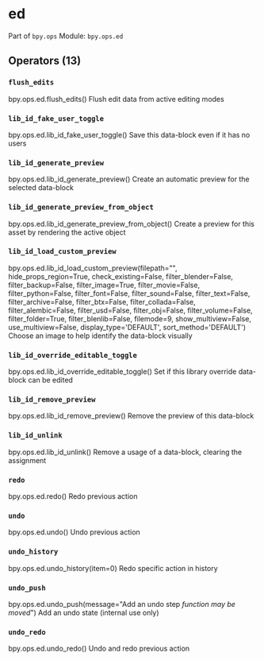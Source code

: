 # ed

Part of `bpy.ops`
Module: `bpy.ops.ed`

## Operators (13)

### `flush_edits`

bpy.ops.ed.flush_edits()
Flush edit data from active editing modes

### `lib_id_fake_user_toggle`

bpy.ops.ed.lib_id_fake_user_toggle()
Save this data-block even if it has no users

### `lib_id_generate_preview`

bpy.ops.ed.lib_id_generate_preview()
Create an automatic preview for the selected data-block

### `lib_id_generate_preview_from_object`

bpy.ops.ed.lib_id_generate_preview_from_object()
Create a preview for this asset by rendering the active object

### `lib_id_load_custom_preview`

bpy.ops.ed.lib_id_load_custom_preview(filepath="", hide_props_region=True, check_existing=False, filter_blender=False, filter_backup=False, filter_image=True, filter_movie=False, filter_python=False, filter_font=False, filter_sound=False, filter_text=False, filter_archive=False, filter_btx=False, filter_collada=False, filter_alembic=False, filter_usd=False, filter_obj=False, filter_volume=False, filter_folder=True, filter_blenlib=False, filemode=9, show_multiview=False, use_multiview=False, display_type='DEFAULT', sort_method='DEFAULT')
Choose an image to help identify the data-block visually

### `lib_id_override_editable_toggle`

bpy.ops.ed.lib_id_override_editable_toggle()
Set if this library override data-block can be edited

### `lib_id_remove_preview`

bpy.ops.ed.lib_id_remove_preview()
Remove the preview of this data-block

### `lib_id_unlink`

bpy.ops.ed.lib_id_unlink()
Remove a usage of a data-block, clearing the assignment

### `redo`

bpy.ops.ed.redo()
Redo previous action

### `undo`

bpy.ops.ed.undo()
Undo previous action

### `undo_history`

bpy.ops.ed.undo_history(item=0)
Redo specific action in history

### `undo_push`

bpy.ops.ed.undo_push(message="Add an undo step *function may be moved*")
Add an undo state (internal use only)

### `undo_redo`

bpy.ops.ed.undo_redo()
Undo and redo previous action
